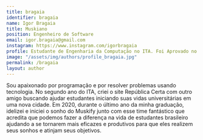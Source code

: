 ```yaml
---
title: bragaia
identifier: bragaia
name: Igor Bragaia
title: Muskiano
position: Engenheiro de Software
email: igor.bragaia@gmail.com
instagram: https://www.instagram.com/igorbragaia
profile: Estudante de Engenharia da Computação no ITA. Foi Aprovado no ITA, 2x no IME e na AFA e Engenheiro de Software na Microsoft nos EUA
image: "/assets/img/authors/profile_bragaia.jpg"
permalink: /bragaia
layout: author
---
```

Sou apaixonado por programação e por resolver problemas usando tecnologia. No segundo ano do ITA, criei o site República Certa com outro amigo buscando ajudar estudantes iniciando suas vidas universitárias em uma nova cidade. Em 2020, durante o último ano da minha graduação, idelizei e iniciei o sonho do Muskify junto com esse time fantástico que acredita que podemos fazer a diferença na vida de estudantes brasileiro ajudando a se tornarem mais eficazes e produtivos para que eles realizem seus sonhos e atinjam seus objetivos.